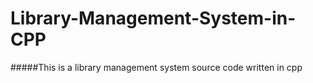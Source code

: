 # Library-Management-System-in-CPP

#####This is a library management system source code written in cpp
